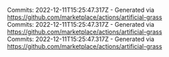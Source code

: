 Commits: 2022-12-11T15:25:47.317Z - Generated via https://github.com/marketplace/actions/artificial-grass
<br>
Commits: 2022-12-11T15:25:47.317Z - Generated via https://github.com/marketplace/actions/artificial-grass
<br>
Commits: 2022-12-11T15:25:47.317Z - Generated via https://github.com/marketplace/actions/artificial-grass
<br>
